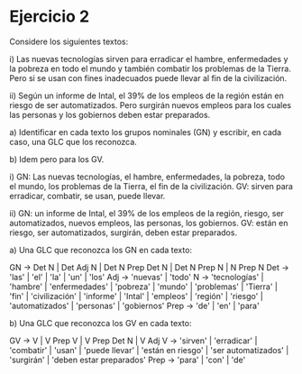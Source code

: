 # Ejercicio 2

Considere los siguientes textos:

i) Las nuevas tecnologías sirven para erradicar el hambre, enfermedades y la pobreza en todo el mundo y también combatir los problemas de la Tierra. Pero si se usan con fines inadecuados puede llevar al fin de la civilización.

ii) Según un informe de Intal, el 39% de los empleos de la región están en riesgo de ser automatizados. Pero surgirán nuevos empleos para los cuales las personas y los gobiernos deben estar preparados.

a) Identificar en cada texto los grupos nominales (GN) y escribir, en cada caso, una GLC que los reconozca.

b) Idem pero para los GV.

i)
GN: Las nuevas tecnologías, el hambre, enfermedades, la pobreza, todo el mundo, los problemas de la Tierra, el fin de la civilización.
GV: sirven para erradicar, combatir, se usan, puede llevar.

ii)
GN: un informe de Intal, el 39% de los empleos de la región, riesgo, ser automatizados, nuevos empleos, las personas, los gobiernos.
GV: están en riesgo, ser automatizados, surgirán, deben estar preparados.

a) Una GLC que reconozca los GN en cada texto:

  GN -> Det N | Det Adj N | Det N Prep Det N | Det N Prep N | N Prep N
  Det -> 'las' | 'el' | 'la' | 'un' | 'los'
  Adj -> 'nuevas' | 'todo'
  N -> 'tecnologías' | 'hambre' | 'enfermedades' | 'pobreza' | 'mundo' | 'problemas' | 'Tierra' | 'fin' | 'civilización' | 'informe' | 'Intal' | 'empleos' | 'región' | 'riesgo' | 'automatizados' | 'personas' | 'gobiernos'
  Prep -> 'de' | 'en' | 'para'

b) Una GLC que reconozca los GV en cada texto:

  GV -> V | V Prep V | V Prep Det N | V Adj
  V -> 'sirven' | 'erradicar' | 'combatir' | 'usan' | 'puede llevar' | 'están en riesgo' | 'ser automatizados' | 'surgirán' | 'deben estar preparados'
  Prep -> 'para' | 'con' | 'de'
